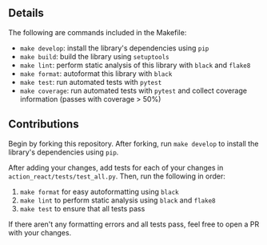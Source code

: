 ## Details
The following are commands included in the Makefile:
- `make develop`: install the library's dependencies using `pip`
- `make build`: build the library using `setuptools`
- `make lint`: perform static analysis of this library with `black` and `flake8`
- `make format`: autoformat this library with `black`
- `make test`: run automated tests with `pytest`
- `make coverage`: run automated tests with `pytest` and collect coverage information (passes with coverage > 50%)

## Contributions
Begin by forking this repository. After forking, run `make develop` to install the library's dependencies using `pip`.

After adding your changes, add tests for each of your changes in `action_react/tests/test_all.py`. Then, run the following in order:
1) `make format` for easy autoformatting using `black`
2) `make lint` to perform static analysis using `black` and `flake8`
3) `make test` to ensure that all tests pass

If there aren't any formatting errors and all tests pass, feel free to open a PR with your changes.
